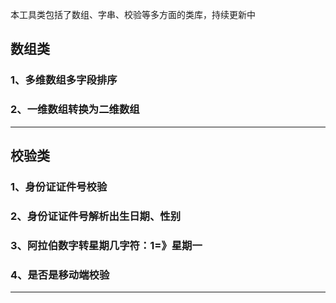 本工具类包括了数组、字串、校验等多方面的类库，持续更新中

## 数组类
 ### 1、多维数组多字段排序
 ### 2、一维数组转换为二维数组
-------
## 校验类
 ### 1、身份证证件号校验
 ### 2、身份证证件号解析出生日期、性别
 ### 3、阿拉伯数字转星期几字符：1=》星期一
 ### 4、是否是移动端校验
-------
